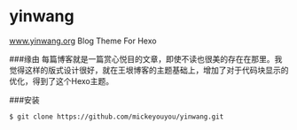 yinwang
=======

www.yinwang.org Blog Theme For Hexo

###缘由
每篇博客就是一篇赏心悦目的文章，即使不读也很美的存在在那里。我觉得这样的版式设计很好，就在王垠博客的主题基础上，增加了对于代码块显示的优化，得到了这个Hexo主题。

###安装


```sh
$ git clone https://github.com/mickeyouyou/yinwang.git
```





